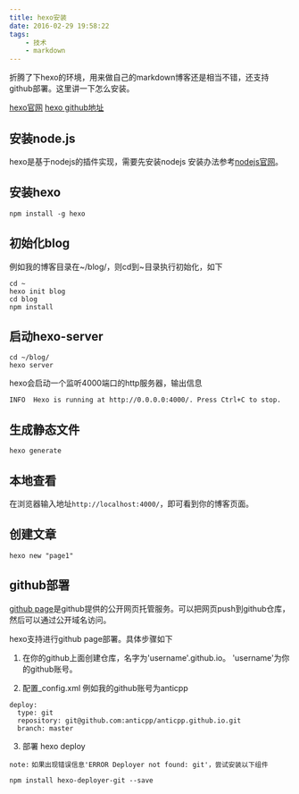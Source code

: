 ```yaml
---
title: hexo安装
date: 2016-02-29 19:58:22
tags: 
    - 技术
    - markdown
---
```


折腾了下hexo的环境，用来做自己的markdown博客还是相当不错，还支持github部署。这里讲一下怎么安装。

[hexo官网](https://hexo.io/)
[hexo github地址](https://github.com/hexojs/hexo)

## 安装node.js
hexo是基于nodejs的插件实现，需要先安装nodejs
安装办法参考[nodejs官网](http://nodejs.cn/)。

## 安装hexo
    npm install -g hexo

## 初始化blog
例如我的博客目录在~/blog/，则cd到~目录执行初始化，如下

    cd ~
    hexo init blog
    cd blog
    npm install

## 启动hexo-server
    cd ~/blog/
    hexo server

hexo会启动一个监听4000端口的http服务器，输出信息

    INFO  Hexo is running at http://0.0.0.0:4000/. Press Ctrl+C to stop.

## 生成静态文件
    hexo generate

## 本地查看
在浏览器输入地址`http://localhost:4000/`，即可看到你的博客页面。

## 创建文章
    hexo new "page1"

## github部署
[github page](https://pages.github.com/)是github提供的公开网页托管服务。可以把网页push到github仓库，然后可以通过公开域名访问。

hexo支持进行github page部署。具体步骤如下

1. 在你的github上面创建仓库，名字为'username'.github.io。
    'username'为你的github账号。

2. 配置_config.xml
例如我的github账号为anticpp
```
deploy:
  type: git
  repository: git@github.com:anticpp/anticpp.github.io.git
  branch: master
```


3. 部署
    hexo deploy

`note:`
`如果出现错误信息'ERROR Deployer not found: git'，尝试安装以下组件`


    npm install hexo-deployer-git --save

